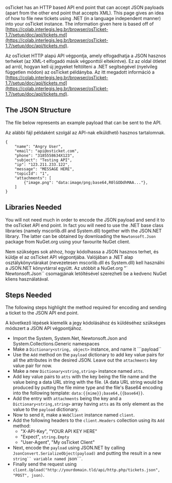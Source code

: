 ﻿osTicket has an HTTP based API end point that can accept JSON payloads (apart from the other end point that accepts XML). This page gives an idea of how to file new tickets using .NET (in a language independent manner) into your osTicket instance. The information given here is based off of [https://colab.interlegis.leg.br/browser/osTicket-1.7/setup/doc/api/tickets.md](https://colab.interlegis.leg.br/browser/osTicket-1.7/setup/doc/api/tickets.md).

Az osTicket HTTP alapú API végpontja, amely elfogadhatja a JSON hasznos terheket (az XML-t elfogadó másik végponttól eltekintve). Ez az oldal ötletet ad arról, hogyan kell új jegyeket feltölteni a .NET segítségével (nyelvileg független módon) az osTicket példányba. Az itt megadott információ a [https://colab.interlegis.leg.br/browser/osTicket-1.7/setup/doc/api/tickets.md](https://colab.interlegis.leg.br/browser/osTicket-1.7/setup/doc/api/tickets.md).

## The JSON Structure

The file below represents an example payload that can be sent to the API.

Az alábbi fájl példaként szolgál az API-nak elküldhető hasznos tartalomnak.

```
{
    "name": "Angry User",
    "email": "api@osticket.com",
    "phone": "3185558634X123",
    "subject": "Testing API",
    "ip": "123.211.233.122",
    "message": "MESSAGE HERE",
    "topicId": "1",
    "attachments": [
        {"image.png": "data:image/png;base64,R0lGODdhMAA..."},
    ]
}
```

## Libraries Needed
You will not need much in order to encode the JSON payload and send it to the osTicket API end point. In fact you will need to use the .NET base class libraries (namely mscorlib.dll and System.dll) together with the JSON.NET library. The latter can be obtained by downloading the ```Newtonsoft.Json``` package from NuGet.org using your favourite NuGet client.

Nem szükséges sok ahhoz, hogy kódolhassa a JSON hasznos terhet, és küldje el az osTicket API végpontjába. Valójában a .NET alap osztálykönyvtárakat (nevezetesen mscorlib.dll és System.dll) kell használni a JSON.NET könyvtárral együtt. Az utóbbit a NuGet.org "` Newtonsoft.Json`` csomagjának letöltésével szerezheti be a kedvenc NuGet kliens használatával.

## Steps Needed
The following steps highlight the method required for encoding and sending a ticket to the JSON API end point.

A következő lépések kiemelik a jegy kódolásához és küldéséhez szükséges módszert a JSON API végpontjához.

* Import the System, System.Net, Newtonsoft.Json and System.Collections.Generic namespaces
* Make a ```Dictionary<string, object>``` instance, and name it ```payload``
* Use the ```Add``` method on the ```payload``` dictionary to add key value pairs for all the attributes in the desired JSON. Leave out the ```attachments``` key value pair for now.
* Make a new ```Dictionary<string,string>``` instance named ```atts```.
* Add key value pairs to ```atts``` with the key being the file name and the value being a data URL string with the file. (A data URL string would be produced by putting the file mime type and the file's Base64 encoding into the following template: ```data:{{mime}};base64,{{base64}}```.
* Add the entry with ```attachments``` being the key and a ```Dictionary<string,string>``` array having ```atts``` as its only element as the value to the ```payload``` dictionary.
* Now to send it, make a ```WebClient``` instance named ```client```.
* Add the following headers to the ```client.Headers``` collection using its ```Add``` method:
    * "X-API-Key", "YOUR API KEY HERE"
    * "Expect", ```string.Empty```
    * "User-Agent", "My osTicket Client"
* Next, encode the ```payload``` using JSON.NET by calling ```JsonConvert.SerializeObject(payload)``` and putting the result in a new ```string`` variable named ```json```.
* Finally send the request using ```client.Upload("http://yourdomain.tld/api/http.php/tickets.json", "POST", json)```.